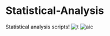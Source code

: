 # Statistical-Analysis
Statistical analysis scripts!
![t](https://user-images.githubusercontent.com/92049936/138012565-570ccbed-dd03-416f-85fb-8d3ff76668f2.jpg)
![aic](https://user-images.githubusercontent.com/92049936/138013011-8eeac2e1-74eb-45f6-9b80-70e131afd8d8.png)

